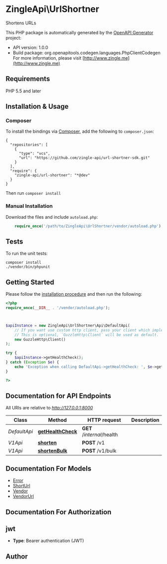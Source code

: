 # ZingleApi\UrlShortner
Shortens URLs

This PHP package is automatically generated by the [OpenAPI Generator](https://openapi-generator.tech) project:

- API version: 1.0.0
- Build package: org.openapitools.codegen.languages.PhpClientCodegen
For more information, please visit [http://www.zingle.me](http://www.zingle.me)

## Requirements

PHP 5.5 and later

## Installation & Usage
### Composer

To install the bindings via [Composer](http://getcomposer.org/), add the following to `composer.json`:

```
{
  "repositories": [
    {
      "type": "vcs",
      "url": "https://github.com/zingle-api/url-shortner-sdk.git"
    }
  ],
  "require": {
    "zingle-api/url-shortner": "*@dev"
  }
}
```

Then run `composer install`

### Manual Installation

Download the files and include `autoload.php`:

```php
    require_once('/path/to/ZingleApi\UrlShortner/vendor/autoload.php');
```

## Tests

To run the unit tests:

```
composer install
./vendor/bin/phpunit
```

## Getting Started

Please follow the [installation procedure](#installation--usage) and then run the following:

```php
<?php
require_once(__DIR__ . '/vendor/autoload.php');



$apiInstance = new ZingleApi\UrlShortner\Api\DefaultApi(
    // If you want use custom http client, pass your client which implements `GuzzleHttp\ClientInterface`.
    // This is optional, `GuzzleHttp\Client` will be used as default.
    new GuzzleHttp\Client()
);

try {
    $apiInstance->getHealthCheck();
} catch (Exception $e) {
    echo 'Exception when calling DefaultApi->getHealthCheck: ', $e->getMessage(), PHP_EOL;
}

?>
```

## Documentation for API Endpoints

All URIs are relative to *http://127.0.0.1:8000*

Class | Method | HTTP request | Description
------------ | ------------- | ------------- | -------------
*DefaultApi* | [**getHealthCheck**](docs/Api/DefaultApi.md#gethealthcheck) | **GET** /_internal_/health | 
*V1Api* | [**shorten**](docs/Api/V1Api.md#shorten) | **POST** /v1 | 
*V1Api* | [**shortenBulk**](docs/Api/V1Api.md#shortenbulk) | **POST** /v1/bulk | 


## Documentation For Models

 - [Error](docs/Model/Error.md)
 - [ShortUrl](docs/Model/ShortUrl.md)
 - [Vendor](docs/Model/Vendor.md)
 - [VendorUrl](docs/Model/VendorUrl.md)


## Documentation For Authorization


## jwt

- **Type**: Bearer authentication (JWT)


## Author





